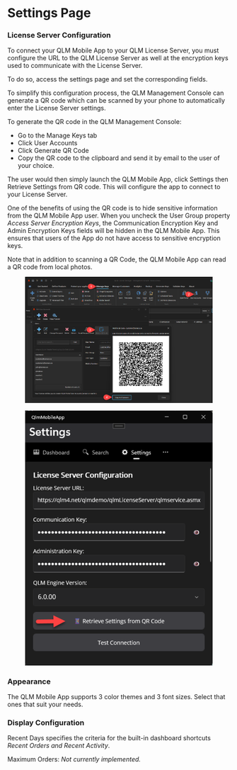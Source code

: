 # Settings Page

### License Server Configuration

To connect your QLM Mobile App to your QLM License Server, you must configure the URL to the QLM License Server as well at the encryption keys used to communicate with the License Server.

To do so, access the settings page and set the corresponding fields.

To simplify this configuration process, the QLM Management Console can generate a QR code which can be scanned by your phone to automatically enter the License Server settings.

To generate the QR code in the QLM Management Console:

* Go to the Manage Keys tab
* Click User Accounts
* Click Generate QR Code
* Copy the QR code to the clipboard and send it by email to the user of your choice.

The user would then simply launch the QLM Mobile App, click Settings then Retrieve Settings from QR code. This will configure the app to connect to your License Server.

One of the benefits of using the QR code is to hide sensitive information from the QLM Mobile App user. When you uncheck the User Group property _Access Server Encryption Keys_, the Communication Encryption Key and Admin Encryption Keys fields will be hidden in the QLM Mobile App. This ensures that users of the App do not have access to sensitive encryption keys.

Note that in addition to scanning a QR Code, the QLM Mobile App can read a QR code from local photos.



<figure><img src="../.gitbook/assets/image (3).png" alt=""><figcaption></figcaption></figure>



<figure><img src="../.gitbook/assets/image (2).png" alt=""><figcaption></figcaption></figure>

### Appearance

The QLM Mobile App supports 3 color themes and 3 font sizes. Select that ones that suit your needs.

### Display Configuration

Recent Days specifies the criteria for the built-in dashboard shortcuts _Recent Orders and Recent Activity_.

Maximum Orders: _Not currently implemented._
